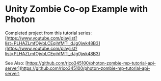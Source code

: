 # Unity Zombie Co-op Example with Photon
Completed project from this tutorial series:
[https://www.youtube.com/playlist?list=PLHAZLmfOjvbLCEqihfMTl_dJg0jwk48B3](https://www.youtube.com/playlist?list=PLHAZLmfOjvbLCEqihfMTl_dJg0jwk48B3)

See Also:
[https://github.com/rico345100/photon-zombie-mp-tutorial-api-server](https://github.com/rico345100/photon-zombie-mp-tutorial-api-server)